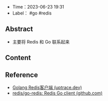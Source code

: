 - Time：2023-06-23 19:31
- Label： #go #redis

## Abstract

- 主要将 Redis 和 Go 联系起来

## Content

## Reference

- [Golang Redis客户端 (uptrace.dev)](https://redis.uptrace.dev/zh/)
- [redis/go-redis: Redis Go client (github.com)](https://github.com/redis/go-redis)
